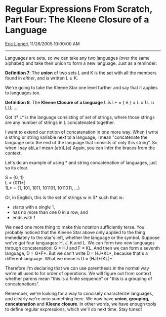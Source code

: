 # Regular Expressions From Scratch, Part Four: The Kleene Closure of a Language

[Eric Lippert](https://social.msdn.microsoft.com/profile/Eric%20Lippert) 11/28/2005 10:00:00 AM

-----

Languages are sets, so we can take any two languages (over the same alphabet) and take their union to form a new language. Just as a reminder:

**Definition 7**: The **union** of two sets L and K is the set with all the members found in *either*, and is written L ∪ K.

We're going to take the Kleene Star one level further and say that it applies to languages too.

**Definition 8**: The **Kleene Closure of a language** L is L\* = { e } ∪ L ∪ LL ∪ LLL …

Got it? L\* is the language consisting of set of strings, where those strings are any number of strings in L concatenated together.

I want to extend our notion of concatenation in one more way. When I write a string or string variable next to a language, I mean "concatenate the language onto the end of the language that consists of only this string". So when I say abLa I mean {ab}L{a} Again, you can infer the braces from the context.

Let's do an example of using \* and string concatenation of languages, just so its clear.

S = {0, 1}  
L = {011\*}  
1L\* = {1, 101, 1011, 101101, 1011011, …}

Or, in English, this is the set of strings w in S\* such that w:

  - starts with a single 1,
  - has no more than one 0 in a row, and
  - ends with 1

We need one more thing to make this notation sufficiently terse. You probably noticed that the Kleene Star above only applied to the thing immediately to the star's left, whether the language or the symbol. Suppose we've got four languages: H, J, K and L. We can form two new languages through concatenation: G = HJ and F = KL. And then we can form a seventh language, D = G\*F\*. But we can't write D = HJ\*KL\*, because that's a different language. What we mean is D = (HJ)\*(KL)\*.

Therefore I'm declaring that we can use parenthesis in the normal way we're all used to for order of operations. We will figure out from context whether parens mean "this is a finite sequence" or "this is a grouping of concatenations".

Remember, we're looking for a way to concisely characterize languages, and clearly we're onto something here. We now have **union**, **grouping**, **concatenation** and **Kleene closure**. In other words, we have enough tools to define regular expressions, which we'll do next time. Stay tuned\!

